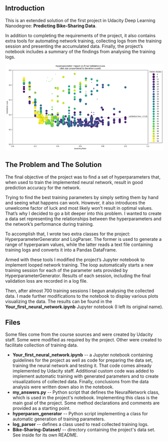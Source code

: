 ## Introduction

This is an extended solution of the first project in Udacity Deep Learning Nanodegree: **Predicting Bike-Sharing Data**.

In addition to completing the requirements of the project, it also contains extra tools for automating network training, collecting logs from the training session and presenting the accumulated data. Finally, the project’s notebook includes a summary of the findings from analysing the training logs.

![](assets/diagram.png)

## The Problem and The Solution
The final objective of the project was to find a set of hyperparameters that, when used to train the implemented neural network, result in good prediction accuracy for the network.

Trying to find the best training parameters by simply setting them by hand and seeing what happens can work. However, it also introduces the unwelcome factor of luck and most likely won’t result in optimal values. That’s why I decided to go a bit deeper into this problem. I wanted to create a data set representing the relationships between the hyperparameters and the network’s performance during training.

To accomplish that, I wrote two extra classes for the project: HyperparameterGenerator and LogParser. The former is used to generate a range of hyperparam values, while the latter reads a text file containing training logs and converts it into a Pandas DataFrame.

Armed with these tools I modified the project’s Jupyter notebook to implement looped network training. The loop automatically starts a new training session for each of the parameter sets provided by HyperparameterGenerator. Results of each session, including the final validation loss are recorded in a log file.

Then, after almost 700 training sessions I begun analysing the collected data. I made further modifications to the notebook to display various plots visualizing the data. The results can be found in the **Your_first_neural_network.ipynb** Jupyter notebook (I left its original name).

## Files
Some files come from the course sources and were created by Udacity staff. Some were modified as required by the project. Other were created to facilitate collection of training data.

- **Your_first_neural_network.ipynb** -- a Jupyter notebook containing guidelines for the project as well as code for preparing the data set, training the neural network and testing it. That code comes already implemented by Udacity staff. Additional custom code was added to implement automatic training with generated parameters and to create visualizations of collected data. Finally, conclusions from the data analysis were written down also in the notebook.
- **my_answers.py** -- Python script that defines the NeuralNetwork class, which is used in the project's notebook. Implementing this class is the main goal of the project. Some method declarations and comments are provided as a starting point.
- **hyperparam_generator** -- Python script implementing a class for automatic generation of training parameters.
- **log_parser** -- defines a class used to read collected training logs.
- **Bike-Sharing-Dataset/** -- directory containing the project's data set. See inside for its own README.
